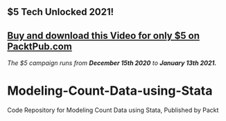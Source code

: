 ## $5 Tech Unlocked 2021!
[Buy and download this Video for only $5 on PacktPub.com](https://www.packtpub.com/product/modeling-count-data-using-stata-video/9781800205611)
-----
*The $5 campaign         runs from __December 15th 2020__ to __January 13th 2021.__*

# Modeling-Count-Data-using-Stata
Code Repository for Modeling Count Data using Stata, Published by Packt
